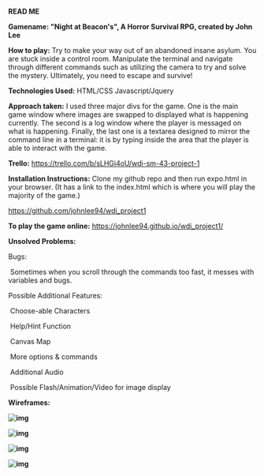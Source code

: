**READ ME**

**Gamename: "Night at Beacon's", A Horror Survival RPG, created by John Lee**

**How to play:** 
Try to make your way out of an abandoned insane asylum. You are stuck inside a control room. Manipulate the terminal and navigate through different commands such as utilizing the camera to try and solve the mystery. Ultimately, you need to escape and survive!

**Technologies Used:**
HTML/CSS
Javascript/Jquery

**Approach taken:** 
I used three major divs for the game. One is the main game window where images are swapped to displayed what is happening currently. The second is a log window where the player is messaged on what is happening. Finally, the last one is a textarea designed to mirror the command line in a terminal: it is by typing inside the area that the player is able to interact with the game.	

**Trello:**
https://trello.com/b/sLHGi4oU/wdi-sm-43-project-1

**Installation Instructions:**
Clone my github repo and then run expo.html in your browser. (It has a link to the index.html which is where you will play the majority of the game.)

https://github.com/johnlee94/wdi_project1

**To play the game online:**
https://johnlee94.github.io/wdi_project1/



**Unsolved Problems:**

Bugs:

​	Sometimes when you scroll through the commands too fast, it messes with variables and bugs.

Possible Additional Features:

​	Choose-able Characters

​	Help/Hint Function

​	Canvas Map

​	More options & commands

​	Additional Audio

​	Possible Flash/Animation/Video for image display

**Wireframes:**

**![img](https://lh3.googleusercontent.com/8VXdxbuoinRQ4bU1QfbJQHmRGzTyN8PEsJu8aOxwVwp2WZ7pODE0Se2OiYkLqDYQhNUlDthSwID0iBhSh7yf5r32RjOAq7V6vjesXlNsLuzAQLj69SGzuna66-c5E0Bhzjyk4G8i)**

**![img](https://lh5.googleusercontent.com/6w9b0UASB7iZ7miXiGRKN42VGhvNAjPL2KoKP_GtWCQcY8Bfbys4IGmaT_N8x0tGoEg2XvErn9MlOO4DK0kgFt110WbbYO_O7aN4w2U2c-2qWdbKXTV5qTi_Uuhe8b1jAE4Ukz8X)**

**![img](https://lh6.googleusercontent.com/apyTBsRPh4_BK_wvQDRFlaJbC82IbzlCxJhpwqChfhdJo10mjkurFXMdrJZTgjCFKX6XFfWqKHwx-TitbiudRTGQHH_U4QGmvvYhIakpjyuisBwPu1foGwVxCYSIcS_EskHVvdEs)**

**![img](https://lh6.googleusercontent.com/Nnb4YRMh00Jo9UQtebOUINjhZgQb7KxRxR0OgWCk68EZlvcew09cRYQMgE3VA8j8Yw2Nx0HJb_qgscjQxPhA2ivbAOE4qMPabg-noLCUtx8fgI2eduOXD7hXLpJpJ5ca8cEFQrJe)**


